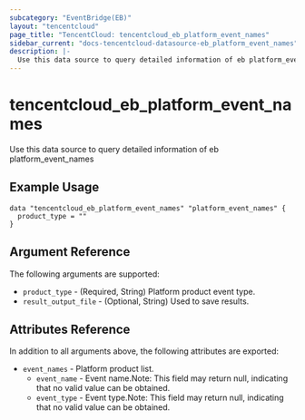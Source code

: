 ```yaml
---
subcategory: "EventBridge(EB)"
layout: "tencentcloud"
page_title: "TencentCloud: tencentcloud_eb_platform_event_names"
sidebar_current: "docs-tencentcloud-datasource-eb_platform_event_names"
description: |-
  Use this data source to query detailed information of eb platform_event_names
---
```


# tencentcloud_eb_platform_event_names

Use this data source to query detailed information of eb platform_event_names

## Example Usage

```hcl
data "tencentcloud_eb_platform_event_names" "platform_event_names" {
  product_type = ""
}
```

## Argument Reference

The following arguments are supported:

* `product_type` - (Required, String) Platform product event type.
* `result_output_file` - (Optional, String) Used to save results.

## Attributes Reference

In addition to all arguments above, the following attributes are exported:

* `event_names` - Platform product list.
  * `event_name` - Event name.Note: This field may return null, indicating that no valid value can be obtained.
  * `event_type` - Event type.Note: This field may return null, indicating that no valid value can be obtained.



